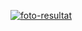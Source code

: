 <a href="https://ibb.co/Jm2zrCQ"><img src="https://i.ibb.co/HBYrGXd/foto-resultat.png" alt="foto-resultat" border="0"></a>
